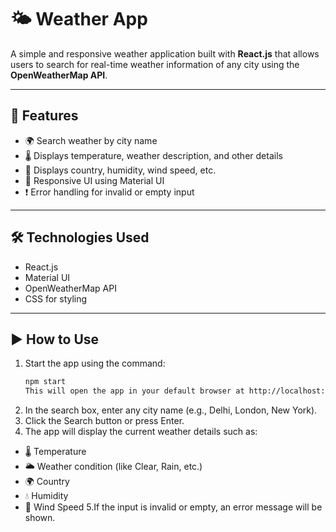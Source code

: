 # 🌤️ Weather App

A simple and responsive weather application built with **React.js** that allows users to search for real-time weather information of any city using the **OpenWeatherMap API**.

---

## 🚀 Features

- 🌍 Search weather by city name
- 🌡️ Displays temperature, weather description, and other details
- 🧭 Displays country, humidity, wind speed, etc.
- 🔄 Responsive UI using Material UI
- ❗ Error handling for invalid or empty input

---

## 🛠️ Technologies Used

- React.js
- Material UI
- OpenWeatherMap API
- CSS for styling

---

## ▶️ How to Use

1. Start the app using the command:
   ```bash
   npm start
   This will open the app in your default browser at http://localhost:3000.
2. In the search box, enter any city name (e.g., Delhi, London, New York).
3. Click the Search button or press Enter.
4. The app will display the current weather details such as:
- 🌡️ Temperature
- 🌥️ Weather condition (like Clear, Rain, etc.)
- 🌍 Country
- 💧 Humidity
- 💨 Wind Speed
5.If the input is invalid or empty, an error message will be shown.
